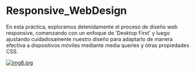 # Responsive_WebDesign
En esta práctica, exploramos detenidamente el proceso de diseño web responsive, comenzando con un enfoque de 'Desktop First' y luego ajustando cuidadosamente nuestro diseño para adaptarlo de manera efectiva a dispositivos móviles mediante media queries y otras propiedades CSS.

[![img6.jpg](https://i.postimg.cc/G2D82pr4/img6.jpg)](https://postimg.cc/xJ0TpnXQ)
